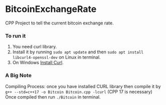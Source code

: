 # BitcoinExchangeRate 
CPP Project to tell the current bitcoin exchange rate.

### To run it ###
  1. You need curl library.
  2. Install it by running `sudo apt update` and then `sudo apt install libcurl4-openssl-dev` on Linux in terminal.
  3. On Windows [Install Curl](https://curl.haxx.se/dlwiz/?type=lib).

### A Big Note ###
  Compiling Process: once you have installed CURL library then compile it by 
  `g++ --std=c++17 -o Bitcoin Bitcoin.cpp -lcurl` (CPP 17 is necessary) 
  Once compiled then run `./Bitcoin` in terminal.
